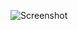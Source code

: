 ![Screenshot](https://raw.githubusercontent.com/Cryakl/Ultimate-RAT-Collection/refs/heads/main/Gh0stRat/Gh0st%203.78/Screenshot.png)

